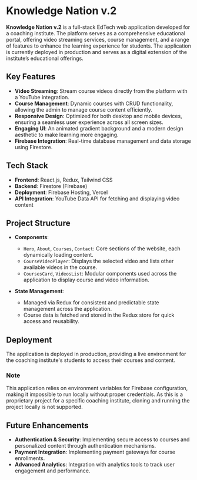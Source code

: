 # Knowledge Nation v.2

**Knowledge Nation v.2** is a full-stack EdTech web application developed for a coaching institute. The platform serves as a comprehensive educational portal, offering video streaming services, course management, and a range of features to enhance the learning experience for students. The application is currently deployed in production and serves as a digital extension of the institute’s educational offerings.

## Key Features

- **Video Streaming**: Stream course videos directly from the platform with a YouTube integration.
- **Course Management**: Dynamic courses with CRUD functionality, allowing the admin to manage course content efficiently.
- **Responsive Design**: Optimized for both desktop and mobile devices, ensuring a seamless user experience across all screen sizes.
- **Engaging UI**: An animated gradient background and a modern design aesthetic to make learning more engaging.
- **Firebase Integration**: Real-time database management and data storage using Firestore.

## Tech Stack

- **Frontend**: React.js, Redux, Tailwind CSS
- **Backend**: Firestore (Firebase)
- **Deployment**: Firebase Hosting, Vercel
- **API Integration**: YouTube Data API for fetching and displaying video content

## Project Structure

- **Components**:
  - `Hero`, `About`, `Courses`, `Contact`: Core sections of the website, each dynamically loading content.
  - `CourseVideoPlayer`: Displays the selected video and lists other available videos in the course.
  - `CoursesCard`, `VideosList`: Modular components used across the application to display course and video information.

- **State Management**: 
  - Managed via Redux for consistent and predictable state management across the application.
  - Course data is fetched and stored in the Redux store for quick access and reusability.

## Deployment

The application is deployed in production, providing a live environment for the coaching institute's students to access their courses and content. 

### Note

This application relies on environment variables for Firebase configuration, making it impossible to run locally without proper credentials. As this is a proprietary project for a specific coaching institute, cloning and running the project locally is not supported.

## Future Enhancements

- **Authentication & Security**: Implementing secure access to courses and personalized content through authentication mechanisms.
- **Payment Integration**: Implementing payment gateways for course enrollments.
- **Advanced Analytics**: Integration with analytics tools to track user engagement and performance.
